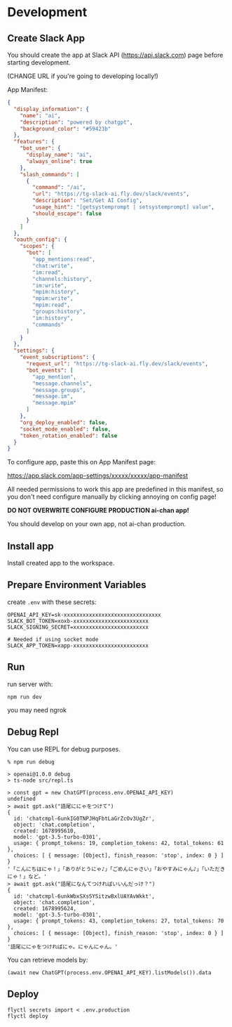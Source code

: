 # Development

## Create Slack App

You should create the app at Slack API (https://api.slack.com) page before starting development.

(CHANGE URL if you're going to developing locally!)

App Manifest:

```json
{
  "display_information": {
    "name": "ai",
    "description": "powered by chatgpt",
    "background_color": "#59423b"
  },
  "features": {
    "bot_user": {
      "display_name": "ai",
      "always_online": true
    },
    "slash_commands": [
      {
        "command": "/ai",
        "url": "https://tg-slack-ai.fly.dev/slack/events",
        "description": "Set/Get AI Config",
        "usage_hint": "[getsystemprompt | setsystemprompt] value",
        "should_escape": false
      }
    ]
  },
  "oauth_config": {
    "scopes": {
      "bot": [
        "app_mentions:read",
        "chat:write",
        "im:read",
        "channels:history",
        "im:write",
        "mpim:history",
        "mpim:write",
        "mpim:read",
        "groups:history",
        "im:history",
        "commands"
      ]
    }
  },
  "settings": {
    "event_subscriptions": {
      "request_url": "https://tg-slack-ai.fly.dev/slack/events",
      "bot_events": [
        "app_mention",
        "message.channels",
        "message.groups",
        "message.im",
        "message.mpim"
      ]
    },
    "org_deploy_enabled": false,
    "socket_mode_enabled": false,
    "token_rotation_enabled": false
  }
}
```

To configure app, paste this on App Manifest page:

https://app.slack.com/app-settings/xxxxx/xxxxx/app-manifest

All needed permissions to work this app are predefined in this manifest, so you don't need configure manually by clicking annoying on config page!

**DO NOT OVERWRITE CONFIGURE PRODUCTION ai-chan app!**

You should develop on your own app, not ai-chan production.

## Install app

Install created app to the workspace.

## Prepare Environment Variables

create `.env` with these secrets:

```
OPENAI_API_KEY=sk-xxxxxxxxxxxxxxxxxxxxxxxxxxxxxxx
SLACK_BOT_TOKEN=xoxb-xxxxxxxxxxxxxxxxxxxxxxxx
SLACK_SIGNING_SECRET=xxxxxxxxxxxxxxxxxxxxxxxx

# Needed if using socket mode
SLACK_APP_TOKEN=xapp-xxxxxxxxxxxxxxxxxxxxxxxx
```

## Run

run server with:

```
npm run dev
```

you may need ngrok

## Debug Repl

You can use REPL for debug purposes.

```
% npm run debug

> openai@1.0.0 debug
> ts-node src/repl.ts

> const gpt = new ChatGPT(process.env.OPENAI_API_KEY)
undefined
> await gpt.ask("語尾ににゃをつけて")
{
  id: 'chatcmpl-6unkIG0TNPJHqFbtLaGrZcOv3UgZr',
  object: 'chat.completion',
  created: 1678995610,
  model: 'gpt-3.5-turbo-0301',
  usage: { prompt_tokens: 19, completion_tokens: 42, total_tokens: 61 },
  choices: [ { message: [Object], finish_reason: 'stop', index: 0 } ]
}
'「こんにちはにゃ！」「ありがとうにゃ♪」「ごめんにゃさい」「おやすみにゃん♪」「いただきにゃ！」など。'
> await gpt.ask("語尾になんてつければいいんだっけ？")
{
  id: 'chatcmpl-6unkWbxSXsSYSitzwBxlUAYAvWkkt',
  object: 'chat.completion',
  created: 1678995624,
  model: 'gpt-3.5-turbo-0301',
  usage: { prompt_tokens: 43, completion_tokens: 27, total_tokens: 70 },
  choices: [ { message: [Object], finish_reason: 'stop', index: 0 } ]
}
'語尾ににゃをつければにゃ。にゃんにゃん。'
```

You can retrieve models by:

```
(await new ChatGPT(process.env.OPENAI_API_KEY).listModels()).data
```

## Deploy

```
flyctl secrets import < .env.production
flyctl deploy
```
